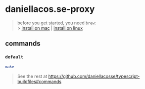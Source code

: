 # daniellacos.se-proxy

> before you get started, you need `brew`: <br> > [install on mac](https://brew.sh/) | [install on linux](https://docs.brew.sh/Homebrew-on-Linux)

## commands

### `default`

```sh
make
```

> See the rest at https://github.com/daniellacosse/typescript-buildfiles#commands
